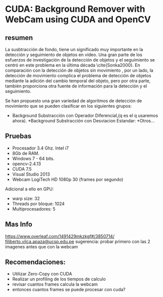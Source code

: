 

# CUDA: Background Remover with WebCam using CUDA and OpenCV

## resumen

La susbtracción de fondo, tiene un significado muy importante en la detección y seguimiento de objetos en vídeo. Una gran parte de los esfuerzos de investigación de la detección de objetos y el seguimiento se centró en este problema en la última década \cite{Sonka2000}. En comparación con la detección de objetos sin movimiento , por un lado, la detección de movimiento complica el problema de detección de objetos mediante la adición del cambio temporal del objeto, pero por otra parte, también proporciona otra fuente de información para la detección y el seguimiento.


Se han propuesto una gran variedad de algoritmos de detección de movimiento que se pueden clasificar en los siguientes grupos:

* Background Substracción con Operador Diferencial,(q es el q usaremos ahora).
*Background Substracción con Desviacion Estandar: 
*Otros...

## Pruebas

* Procesador 3.4 Ghz. Intel i7
* 8Gb de RAM. 
* Windows 7 - 64 bits.
* opencv-2.4.13
* CUDA 7.5 
* Visual Studio 2013
* Webcam LogiTech HD 1080p 30 (frames por segundo)

Adicional a ello en GPU: 

* warp size: 32
* Threads por bloque: 1024
* Multiprocesadores: 5

## Mas Info
https://www.overleaf.com/1491429mkzkgf#/3850714/
filiberto.vilca.apaza@ucsp.edu.pe
sugerencia: probar primero con las 2 imagenes antes que con la
webcam

## Recomendaciones:

* Utilizar Zero-Copy con CUDA
* Realizar un profiling de los tiempos de calculo
* revisar cuantos frames calcula la webcam
* entonces cuantos frames se puede procesar con cuda?
